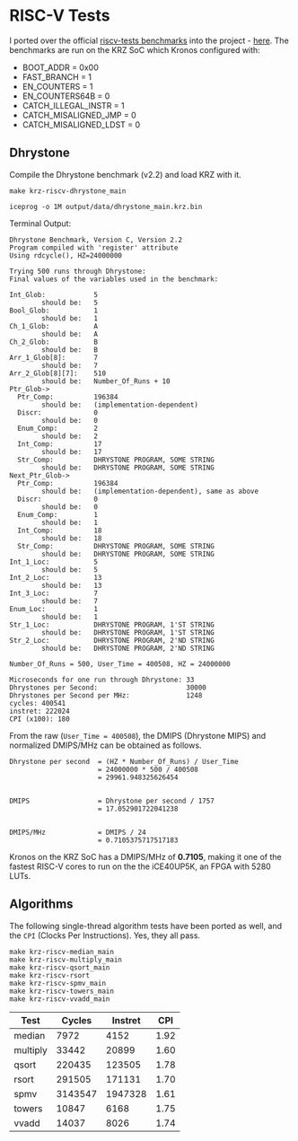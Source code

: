 # RISC-V Tests

I ported over the official [riscv-tests benchmarks](https://github.com/riscv/riscv-tests/tree/master/benchmarks) into the project - [here](https://github.com/SonalPinto/kronos/tree/master/riscv-tests). The benchmarks are run on the KRZ SoC which Kronos configured with:
- BOOT_ADDR = 0x00
- FAST_BRANCH = 1
- EN_COUNTERS = 1
- EN_COUNTERS64B = 0
- CATCH_ILLEGAL_INSTR = 1
- CATCH_MISALIGNED_JMP = 0
- CATCH_MISALIGNED_LDST = 0


## Dhrystone

Compile the Dhrystone benchmark (v2.2) and load KRZ with it.
```
make krz-riscv-dhrystone_main

iceprog -o 1M output/data/dhrystone_main.krz.bin

```

Terminal Output:
```
Dhrystone Benchmark, Version C, Version 2.2
Program compiled with 'register' attribute
Using rdcycle(), HZ=24000000

Trying 500 runs through Dhrystone:
Final values of the variables used in the benchmark:

Int_Glob:            5
        should be:   5
Bool_Glob:           1
        should be:   1
Ch_1_Glob:           A
        should be:   A
Ch_2_Glob:           B
        should be:   B
Arr_1_Glob[8]:       7
        should be:   7
Arr_2_Glob[8][7]:    510
        should be:   Number_Of_Runs + 10
Ptr_Glob->
  Ptr_Comp:          196384
        should be:   (implementation-dependent)
  Discr:             0
        should be:   0
  Enum_Comp:         2
        should be:   2
  Int_Comp:          17
        should be:   17
  Str_Comp:          DHRYSTONE PROGRAM, SOME STRING
        should be:   DHRYSTONE PROGRAM, SOME STRING
Next_Ptr_Glob->
  Ptr_Comp:          196384
        should be:   (implementation-dependent), same as above
  Discr:             0
        should be:   0
  Enum_Comp:         1
        should be:   1
  Int_Comp:          18
        should be:   18
  Str_Comp:          DHRYSTONE PROGRAM, SOME STRING
        should be:   DHRYSTONE PROGRAM, SOME STRING
Int_1_Loc:           5
        should be:   5
Int_2_Loc:           13
        should be:   13
Int_3_Loc:           7
        should be:   7
Enum_Loc:            1
        should be:   1
Str_1_Loc:           DHRYSTONE PROGRAM, 1'ST STRING
        should be:   DHRYSTONE PROGRAM, 1'ST STRING
Str_2_Loc:           DHRYSTONE PROGRAM, 2'ND STRING
        should be:   DHRYSTONE PROGRAM, 2'ND STRING

Number_Of_Runs = 500, User_Time = 400508, HZ = 24000000 

Microseconds for one run through Dhrystone: 33
Dhrystones per Second:                      30000
Dhrystones per Second per MHz:              1248
cycles: 400541
instret: 222024
CPI (x100): 180

```

From the raw (`User_Time = 400508`), the DMIPS (Dhrystone MIPS) and normalized DMIPS/MHz can be obtained as follows.
```
Dhrystone per second  = (HZ * Number_Of_Runs) / User_Time
                      = 24000000 * 500 / 400508
                      = 29961.948325626454


DMIPS                 = Dhrystone per second / 1757
                      = 17.052901722041238


DMIPS/MHz             = DMIPS / 24
                      = 0.7105375717517183
```

Kronos on the KRZ SoC has a DMIPS/MHz of **0.7105**, making it one of the fastest RISC-V cores to run on the the iCE40UP5K, an FPGA with 5280 LUTs.


## Algorithms

The following single-thread algorithm tests have been ported as well, and the `CPI` (Clocks Per Instructions). Yes, they all pass.

```
make krz-riscv-median_main
make krz-riscv-multiply_main
make krz-riscv-qsort_main
make krz-riscv-rsort
make krz-riscv-spmv_main
make krz-riscv-towers_main
make krz-riscv-vvadd_main

```

| Test | Cycles | Instret | CPI
| -----|--------|---------|----
median   |7972  | 4152    | 1.92
multiply |33442 | 20899   | 1.60
qsort    |220435| 123505  | 1.78
rsort    |291505| 171131  | 1.70
spmv     |3143547| 1947328 | 1.61
towers   |10847 | 6168    | 1.75
vvadd    |14037 | 8026    | 1.74
